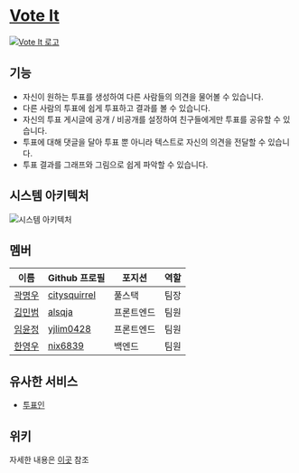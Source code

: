 # [Vote It](https://mymy-project-adfs.com/)

[![Vote It 로고](https://user-images.githubusercontent.com/86960007/153313996-ba36f1d3-390c-435a-bac9-c05aa211caac.png)](https://mymy-project-adfs.com/)

## 기능

- 자신이 원하는 투표를 생성하여 다른 사람들의 의견을 물어볼 수 있습니다.
- 다른 사람의 투표에 쉽게 투표하고 결과를 볼 수 있습니다.
- 자신의 투표 게시글에 공개 / 비공개를 설정하여 친구들에게만 투표를 공유할 수 있습니다.
- 투표에 대해 댓글을 달아 투표 뿐 아니라 텍스트로 자신의 의견을 전달할 수 있습니다.
- 투표 결과를 그래프와 그림으로 쉽게 파악할 수 있습니다.

## 시스템 아키텍처

![시스템 아키텍처](https://cdn.discordapp.com/attachments/941254946853101598/941573051131265044/Web_App_Reference_Architecture_7.png)

## 멤버

| 이름              | Github 프로필  | 포지션     | 역할 |
| ----------------- | -------------- | ---------- | ---- |
| [곽명우](#곽명우) | [citysquirrel] | 풀스택     | 팀장 |
| [김민범](#김민범) | [alsqja]       | 프론트엔드 | 팀원 |
| [임윤정](#임윤정) | [yjlim0428]    | 프론트엔드 | 팀원 |
| [한영우](#한영우) | [nix6839]      | 백엔드     | 팀원 |

[citysquirrel]: https://github.com/citysquirrel
[alsqja]: https://github.com/alsqja
[yjlim0428]: https://github.com/yjlim0428
[nix6839]: https://github.com/nix6839

## 유사한 서비스 

- [투표인](https://2pyo.in/)

## 위키

자세한 내용은 [이곳](https://github.com/codestates/vote-it/wiki) 참조
